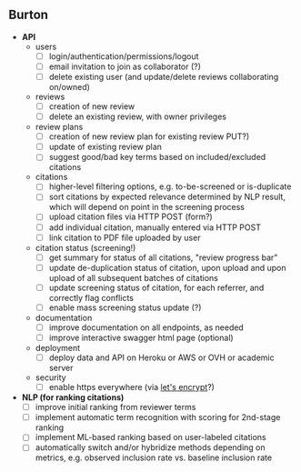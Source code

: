 ## Burton

- **API**
    - users
        - [ ] login/authentication/permissions/logout
        - [ ] email invitation to join as collaborator (?)
        - [ ] delete existing user (and update/delete reviews collaborating on/owned)
    - reviews
        - [ ] creation of new review
        - [ ] delete an existing review, with owner privileges
    - review plans
        - [ ] creation of new review plan for existing review PUT?)
        - [ ] update of existing review plan
        - [ ] suggest good/bad key terms based on included/excluded citations
    - citations
        - [ ] higher-level filtering options, e.g. to-be-screened or is-duplicate
        - [ ] sort citations by expected relevance determined by NLP result, which will depend on point in the screening process
        - [ ] upload citation files via HTTP POST (form?)
        - [ ] add individual citation, manually entered via HTTP POST
        - [ ] link citation to PDF file uploaded by user
    - citation status (screening!)
        - [ ] get summary for status of all citations, "review progress bar"
        - [ ] update de-duplication status of citation, upon upload and upon upload of all subsequent batches of citations
        - [ ] update screening status of citation, for each referrer, and correctly flag conflicts
        - [ ] enable mass screening status update (?)
    - documentation
        - [ ] improve documentation on all endpoints, as needed
        - [ ] improve interactive swagger html page (optional)
    - deployment
        - [ ] deploy data and API on Heroku or AWS or OVH or academic server
    - security
        - [ ] enable https everywhere (via [let's encrypt](https://letsencrypt.org/)?)
- **NLP (for ranking citations)**
    - [ ] improve initial ranking from reviewer terms
    - [ ] implement automatic term recognition with scoring for 2nd-stage ranking
    - [ ] implement ML-based ranking based on user-labeled citations
    - [ ] automatically switch and/or hybridize methods depending on metrics, e.g. observed inclusion rate vs. baseline inclusion rate
